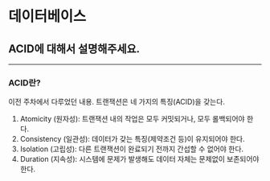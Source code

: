 # 데이터베이스

## ACID에 대해서 설명해주세요.

---

### ACID란?

이전 주차에서 다루었던 내용.
트랜잭션은 네 가지의 특징(ACID)을 갖는다.

1. Atomicity (원자성): 트랜잭션 내의 작업은 모두 커밋되거나, 모두 롤백되어야 한다.
2. Consistency (일관성): 데이터가 갖는 특징(제약조건 등)이 유지되어야 한다.
3. Isolation (고립성): 다른 트랜잭션이 완료되기 전까지 간섭할 수 없어야 한다.
4. Duration (지속성): 시스템에 문제가 발생해도 데이터 자체는 문제없이 보존되어야 한다.

